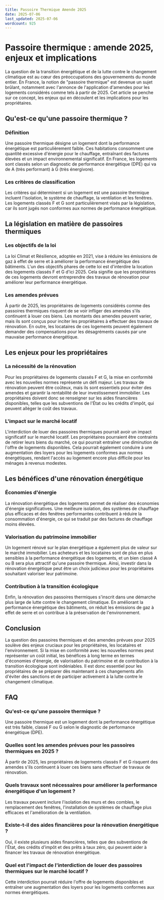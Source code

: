 ```yaml
---
title: Passoire Thermique Amende 2025
date: 2025-07-06
last_updated: 2025-07-06
wordcount: 925
---
```


# Passoire thermique : amende 2025, enjeux et implications

La question de la transition énergétique et de la lutte contre le changement climatique est au cœur des préoccupations des gouvernements du monde entier. En France, la notion de "passoire thermique" est devenue un sujet brûlant, notamment avec l'annonce de l'application d'amendes pour les logements considérés comme tels à partir de 2025. Cet article se penche sur ce concept, les enjeux qui en découlent et les implications pour les propriétaires.

## Qu'est-ce qu'une passoire thermique ?

### Définition

Une passoire thermique désigne un logement dont la performance énergétique est particulièrement faible. Ces habitations consomment une quantité excessive d'énergie pour le chauffage, entraînant des factures élevées et un impact environnemental significatif. En France, les logements sont classés selon un diagnostic de performance énergétique (DPE) qui va de A (très performant) à G (très énergivore).

### Les critères de classification

Les critères qui déterminent si un logement est une passoire thermique incluent l'isolation, le système de chauffage, la ventilation et les fenêtres. Les logements classés F et G sont particulièrement visés par la législation, car ils sont jugés non conformes aux normes de performance énergétique.

## La législation en matière de passoires thermiques

### Les objectifs de la loi

La loi Climat et Résilience, adoptée en 2021, vise à réduire les émissions de gaz à effet de serre et à améliorer la performance énergétique des bâtiments. L'un des objectifs phares de cette loi est d'interdire la location des logements classés F et G d'ici 2025. Cela signifie que les propriétaires de ces logements devront entreprendre des travaux de rénovation pour améliorer leur performance énergétique.

### Les amendes prévues

À partir de 2025, les propriétaires de logements considérés comme des passoires thermiques risquent de se voir infliger des amendes s'ils continuent à louer ces biens. Les montants des amendes peuvent varier, mais ils sont conçus pour inciter les propriétaires à effectuer des travaux de rénovation. En outre, les locataires de ces logements peuvent également demander des compensations pour les désagréments causés par une mauvaise performance énergétique.

## Les enjeux pour les propriétaires

### La nécessité de la rénovation

Pour les propriétaires de logements classés F et G, la mise en conformité avec les nouvelles normes représente un défi majeur. Les travaux de rénovation peuvent être coûteux, mais ils sont essentiels pour éviter des amendes et garantir la rentabilité de leur investissement immobilier. Les propriétaires doivent donc se renseigner sur les aides financières disponibles, telles que les subventions de l'État ou les crédits d'impôt, qui peuvent alléger le coût des travaux.

### L'impact sur le marché locatif

L'interdiction de louer des passoires thermiques pourrait avoir un impact significatif sur le marché locatif. Les propriétaires pourraient être contraints de retirer leurs biens du marché, ce qui pourrait entraîner une diminution de l'offre de logements disponibles. Cela pourrait également conduire à une augmentation des loyers pour les logements conformes aux normes énergétiques, rendant l'accès au logement encore plus difficile pour les ménages à revenus modestes.

## Les bénéfices d'une rénovation énergétique

### Économies d'énergie

La rénovation énergétique des logements permet de réaliser des économies d'énergie significatives. Une meilleure isolation, des systèmes de chauffage plus efficaces et des fenêtres performantes contribuent à réduire la consommation d'énergie, ce qui se traduit par des factures de chauffage moins élevées.

### Valorisation du patrimoine immobilier

Un logement rénové sur le plan énergétique a également plus de valeur sur le marché immobilier. Les acheteurs et les locataires sont de plus en plus sensibles à la performance énergétique des logements, et un bien classé A ou B sera plus attractif qu'une passoire thermique. Ainsi, investir dans la rénovation énergétique peut être un choix judicieux pour les propriétaires souhaitant valoriser leur patrimoine.

### Contribution à la transition écologique

Enfin, la rénovation des passoires thermiques s'inscrit dans une démarche plus large de lutte contre le changement climatique. En améliorant la performance énergétique des bâtiments, on réduit les émissions de gaz à effet de serre et on contribue à la préservation de l'environnement.

## Conclusion

La question des passoires thermiques et des amendes prévues pour 2025 soulève des enjeux cruciaux pour les propriétaires, les locataires et l'environnement. Si la mise en conformité avec les nouvelles normes peut représenter un coût initial, les bénéfices à long terme en termes d'économies d'énergie, de valorisation du patrimoine et de contribution à la transition écologique sont indéniables. Il est donc essentiel pour les propriétaires de se préparer dès maintenant à ces changements afin d'éviter des sanctions et de participer activement à la lutte contre le changement climatique.

## FAQ

### Qu'est-ce qu'une passoire thermique ?

Une passoire thermique est un logement dont la performance énergétique est très faible, classé F ou G selon le diagnostic de performance énergétique (DPE).

### Quelles sont les amendes prévues pour les passoires thermiques en 2025 ?

À partir de 2025, les propriétaires de logements classés F et G risquent des amendes s'ils continuent à louer ces biens sans effectuer de travaux de rénovation.

### Quels travaux sont nécessaires pour améliorer la performance énergétique d'un logement ?

Les travaux peuvent inclure l'isolation des murs et des combles, le remplacement des fenêtres, l'installation de systèmes de chauffage plus efficaces et l'amélioration de la ventilation.

### Existe-t-il des aides financières pour la rénovation énergétique ?

Oui, il existe plusieurs aides financières, telles que des subventions de l'État, des crédits d'impôt et des prêts à taux zéro, qui peuvent aider à financer les travaux de rénovation énergétique.

### Quel est l'impact de l'interdiction de louer des passoires thermiques sur le marché locatif ?

Cette interdiction pourrait réduire l'offre de logements disponibles et entraîner une augmentation des loyers pour les logements conformes aux normes énergétiques.